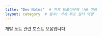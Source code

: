 ```yaml
---
title: "Dev Notes"  # 이게 드롭다운에 나올 이름
layout: category  # 필수! 이게 루프 필터 역할
---
```

개발 노트 관련 포스트 모음입니다.